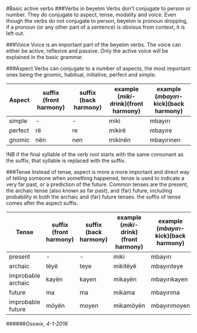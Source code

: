 #Basic active verbs
###Verbs in beyelım
Verbs don't conjugate to person or number. They do conjugate to aspect, tense, modality and voice. Even though the verbs do not conjugate to person, beyelım is pronoun dropping, if a pronoun (or any other part of a sentence) is obvious from context, it is left out.

###Voice
Voice is an important part of the beyelım verbs. The voice can either be active, reflexive and passive. Only the active voice will be explained in the basic grammar.

###Aspect
Verbs can conjugate to a number of aspects, the most important ones being the gnomic, habitual, initiative, perfect and simple.

Aspect | suffix (front harmony) | suffix (back harmony) | example (*miki-* drink)(front harmony)| example (*mbayırı-* kick)(back harmony) 
-------|------------------------|-----------------------|---------------------------------------|----------------------------------------
simple | -                      | -                     | miki                                  | mbayırı
perfect| rë                     | re                    | mikirë                                | mbayıre
gnomic | nën                    | nen                   | mikinën                               | mbayırınen

!NB if the final syllable of the verb root starts with the same consonant as the suffix, that syllable is replaced with the suffix.

###Tense
Instead of tense, aspect is more a more important and direct way of telling someone when something happened, tense is used to indicate a very far past, or a prediction of the future. Common tenses are the present, the archaic tense (also known as far past), and (far) future, including probability in both the archaic and (far) future tenses.
the suffix of tense comes after the aspect suffix.

Tense             | suffix (front harmony) | suffix (back harmony) | example (*miki-* drink)(front harmony)| example (*mbayırı-* kick)(back harmony)
------------------|------------------------|-----------------------|---------------------------------------|----------------------------------------
present           | -                      | -                     | miki                                  | mbayırı
archaic           | tëyë                   | teye                  | mikitëyë                              | mbayırıteye
improbable archaic| kayën                  | kayen                 | mikayën                               | mbayırıkayen
future            | ma                     | ma                    | mikama                                | mbayırıma
improbable future | möyën                  | moyen                 | mikamöyën                             | mbayırımoyen

######*Osswix, 4-1-2016*

